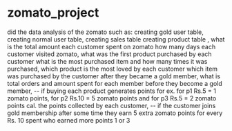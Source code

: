 # zomato_project
did the data analysis of the zomato such as:
creating gold user table, creating normal user table,  creating sales table
creating product table , what is the total amount each customer spent on zomato
how many days each customer visited zomato, what was the first product purchased by each customer
what is the most purchased item and how many times it was purchased, which product is the most loved by each customer
which item was purchased by the customer after they became a gold member,
 what is total orders and amount spent for each member before they become a gold member,
 -- if buying each product generates points for ex. for p1 Rs.5 = 1 zomato points, for p2 Rs.10 = 5 zomato points and for p3 Rs.5 = 2 zomato points
cal. the points collected by each customer,
-- if the customer joins gold membership after some time they earn 5 extra zomato points for every Rs. 10 spent who earned more points 1 or 3
